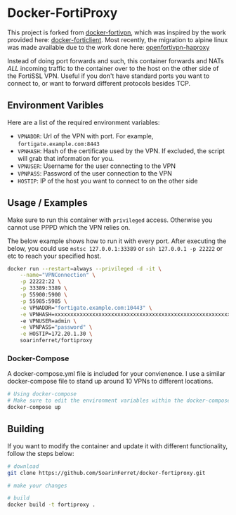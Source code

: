 # Docker-FortiProxy

This project is forked from [docker-fortivpn](https://github.com/SoarinFerret/docker-fortivpn), which was inspired by the work provided here: [docker-forticlient](https://github.com/AuchanDirect/docker-forticlient). Most recently, the migration to alpine linux was made available due to the work done here: [openfortivpn-haproxy](https://github.com/jeffre/openfortivpn-haproxy)

Instead of doing port forwards and such, this container forwards and NATs _ALL_ incoming traffic to the container over to the host on the other side of the FortiSSL VPN. Useful if you don't have standard ports you want to connect to, or want to forward different protocols besides TCP.

## Environment Varibles

Here are a list of the required environment variables:

* `VPNADDR`: Url of the VPN with port. For example, `fortigate.example.com:8443`
* `VPNHASH`: Hash of the certificate used by the VPN. If excluded, the script will grab that information for you.
* `VPNUSER`: Username for the user connecting to the VPN
* `VPNPASS`: Password of the user connection to the VPN
* `HOSTIP`: IP of the host you want to connect to on the other side

## Usage / Examples

Make sure to run this container with `privileged` access. Otherwise you cannot use PPPD which the VPN relies on.

The below example shows how to run it with every port. After executing the below, you could use `mstsc 127.0.0.1:33389` or `ssh 127.0.0.1 -p 22222` or etc to reach your specified host.

```bash
docker run --restart=always --privileged -d -it \
    --name="VPNConnection" \
    -p 22222:22 \
    -p 33389:3389 \
    -p 55900:5900 \
    -p 55985:5985 \
    -e VPNADDR="fortigate.example.com:10443" \
    -e VPNHASH=xxxxxxxxxxxxxxxxxxxxxxxxxxxxxxxxxxxxxxxxxxxxxxxxxxxxxxxxxxxxxxxx
    -e VPNUSER=admin \
    -e VPNPASS="password" \
    -e HOSTIP=172.20.1.30 \
    soarinferret/fortiproxy
```

### Docker-Compose

A docker-compose.yml file is included for your convienence. I use a similar docker-compose file to stand up around 10 VPNs to different locations.

```bash
# Using docker-compose
# Make sure to edit the environment variables within the docker-compose file
docker-compose up
```

## Building

If you want to modify the container and update it with different functionality, follow the steps below:

```bash
# download
git clone https://github.com/SoarinFerret/docker-fortiproxy.git

# make your changes

# build
docker build -t fortiproxy .
```